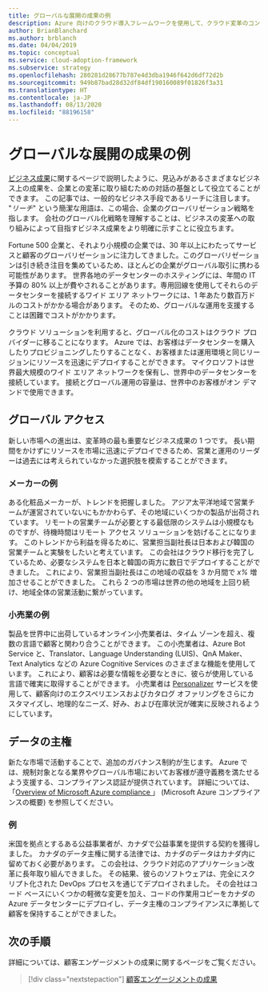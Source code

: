 ```yaml
---
title: グローバルな展開の成果の例
description: Azure 向けのクラウド導入フレームワークを使用して、クラウド変革のコンテキストにおけるグローバルな展開の成果を理解します。
author: BrianBlanchard
ms.author: brblanch
ms.date: 04/04/2019
ms.topic: conceptual
ms.service: cloud-adoption-framework
ms.subservice: strategy
ms.openlocfilehash: 280281d28677b787e4d3dba1946f642d6df72d2b
ms.sourcegitcommit: 949b87bad28d32df84df190160089f01826f3a31
ms.translationtype: HT
ms.contentlocale: ja-JP
ms.lasthandoff: 08/13/2020
ms.locfileid: "88196158"
---
```

<!-- cSpell:ignore Personalizer -->
<!-- docsTest:ignore "global reach" -->

# <a name="examples-of-global-reach-outcomes"></a>グローバルな展開の成果の例

[ビジネス成果](./index.md)に関するページで説明したように、見込みがあるさまざまなビジネス上の成果を、企業との変革に取り組むための対話の基盤として役立てることができます。 この記事では、一般的なビジネス手段であるリーチに注目します。 "*リーチ*" という簡潔な用語は、この場合、企業のグローバリゼーション戦略を指します。 会社のグローバル化戦略を理解することは、ビジネスの変革への取り組みによって目指すビジネス成果をより明確に示すことに役立ちます。

Fortune 500 企業と、それより小規模の企業では、30 年以上にわたってサービスと顧客のグローバリゼーションに注力してきました。このグローバリゼーションは引き続き注目を集めているため、ほとんどの企業がグローバル取引に携わる可能性があります。 世界各地のデータセンターのホスティングには、年間の IT 予算の 80% 以上が費やされることがあります。専用回線を使用してそれらのデータセンターを接続するワイド エリア ネットワークには、1 年あたり数百万ドルのコストがかかる場合があります。 そのため、グローバルな運用を支援することは困難でコストがかかります。

クラウド ソリューションを利用すると、グローバル化のコストはクラウド プロバイダーに移ることになります。 Azure では、お客様はデータセンターを購入したりプロビジョニングしたりすることなく、お客様または運用環境と同じリージョンにリソースを迅速にデプロイすることができます。 マイクロソフトは世界最大規模のワイド エリア ネットワークを保有し、世界中のデータセンターを接続しています。 接続とグローバル運用の容量は、世界中のお客様がオン デマンドで使用できます。

## <a name="global-access"></a>グローバル アクセス

新しい市場への進出は、変革時の最も重要なビジネス成果の 1 つです。 長い期間をかけずにリソースを市場に迅速にデプロイできるため、営業と運用のリーダーは過去には考えられていなかった選択肢を模索することができます。

### <a name="manufacturing-example"></a>メーカーの例

ある化粧品メーカーが、トレンドを把握しました。 アジア太平洋地域で営業チームが運営されていないにもかかわらず、その地域にいくつかの製品が出荷されています。 リモートの営業チームが必要とする最低限のシステムは小規模なものですが、待機時間はリモート アクセス ソリューションを妨げることになります。 このトレンドから利益を得るために、営業担当副社長は日本および韓国の営業チームと実験をしたいと考えています。 この会社はクラウド移行を完了しているため、必要なシステムを日本と韓国の両方に数日でデプロイすることができました。 これにより、営業担当副社長はこの地域の収益を 3 か月間で *x%* 増加させることができました。 これら 2 つの市場は世界の他の地域を上回り続け、地域全体の営業活動に繋がっています。

### <a name="retail-example"></a>小売業の例

製品を世界中に出荷しているオンライン小売業者は、タイム ゾーンを超え、複数の言語で顧客と関わり合うことができます。 この小売業者は、Azure Bot Service と、Translator、Language Understanding (LUIS)、QnA Maker、Text Analytics などの Azure Cognitive Services のさまざまな機能を使用しています。 これにより、顧客は必要な情報を必要なときに、彼らが使用している言語で確実に取得することができます。 小売業者は [Personalizer](https://azure.microsoft.com/services/cognitive-services/personalizer/) サービスを使用して、顧客向けのエクスペリエンスおよびカタログ オファリングをさらにカスタマイズし、地理的なニーズ、好み、および在庫状況が確実に反映されるようにしています。

## <a name="data-sovereignty"></a>データの主権

新たな市場で活動することで、追加のガバナンス制約が生じます。 Azure では、規制対象となる業界やグローバル市場においてお客様が遵守義務を満たせるよう支援する、コンプライアンス認証が提供されています。 詳細については、「[Overview of Microsoft Azure compliance ](https://azure.microsoft.com/overview/trusted-cloud/compliance)」 (Microsoft Azure コンプライアンスの概要) を参照してください。

### <a name="example"></a>例

米国を拠点とするある公益事業者が、カナダで公益事業を提供する契約を獲得しました。 カナダのデータ主権に関する法律では、カナダのデータはカナダ内に留めておく必要があります。 この会社は、クラウド対応のアプリケーション改革に長年取り組んできました。 その結果、彼らのソフトウェアは、完全にスクリプト化された DevOps プロセスを通じてデプロイされました。 その会社はコード ベースにいくつかの軽微な変更を加え、コードの作業用コピーをカナダの Azure データセンターにデプロイし、データ主権のコンプライアンスに準拠して顧客を保持することができました。

## <a name="next-steps"></a>次の手順

詳細については、顧客エンゲージメントの成果に関するページをご覧ください。

> [!div class="nextstepaction"]
> [顧客エンゲージメントの成果](./engagement-outcomes.md)
